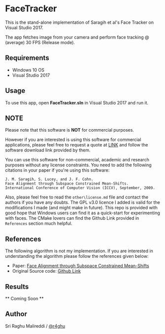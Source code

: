 # FaceTracker

This is the stand-alone implementation of Saragih et al's Face Tracker on Visual Studio 2017.

The app fetches image from your camera and perform face tracking @ (average) 30 FPS (Release mode).

## Requirements

- Windows 10 OS
- Visual Studio 2017

## Usage

To use this app, open **FaceTracker.sln** in Visual Studio 2017 and run it.

## NOTE

Please note that this software is **NOT** for commercial purposes. 

However if you are interested is using this software for commercial applications, please feel free to request a quote at [LINK](http://facetracker.net/quote/) and follow the software download link provided by them. 

You can use this software for non-commercial, academic and research purposes without any license constraints. You need to add the following citations in your paper if you're using this software:

```
J. M. Saragih, S. Lucey, and J. F. Cohn. 
Face Alignment through Subspace Constrained Mean-Shifts. 
International Conference of Computer Vision (ICCV), September, 2009.
``` 

Also, please feel free to read the `other\license.md` file and contact the authors if you have any doubts. The GPL v3.0 licence I added is valid for the modifications I made (and might make in future). This repo is provided with good hope that Windows users can find it as a quick-start for experimenting with faces. The CMake lovers can find the Github Link provided in `References` section much helpful.

## References

The following algorithm is not my implementation. If you are interested in understanding the algorithm please follow the references given below:
- Paper: [Face Alignment through Subspace Constrained Mean-Shifts](https://www.ri.cmu.edu/pub_files/2009/9/CameraReady-6.pdf)
- Original Source code: [Github Link](https://github.com/kylemcdonald/FaceTracker)

## Results

** Coming Soon **

## Author

Sri Raghu Malireddi / [@r4ghu](https://sriraghu.com)